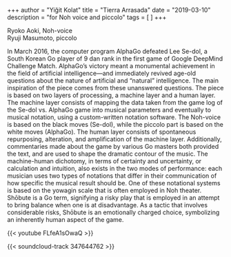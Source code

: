 +++
author = "Yiğit Kolat"
title = "Tierra Arrasada"
date = "2019-03-10"
description = "for Noh voice and piccolo"
tags = [
]
+++

Ryoko Aoki, Noh-voice<br>
Ryuji Masumoto, piccolo<br>

In March 2016, the computer program AlphaGo defeated Lee Se-dol, a South Korean Go player of 9 dan rank in the first game of Google DeepMind Challenge Match. AlphaGo’s victory meant a monumental achievement in the field of artificial intelligence—and immediately revived age-old questions about the nature of artificial and “natural” intelligence. The main inspiration of the piece comes from these unanswered questions.
The piece is based on two layers of processing, a machine layer and a human layer. The machine layer consists of mapping the data taken from the game log of the Se-dol vs. AlphaGo game into musical parameters and eventually to musical notation, using a custom-written notation software. The Noh-voice is based on the black moves (Se-dol), while the piccolo part is based on the white moves (AlphaGo). The human layer consists of spontaneous repurposing, alteration, and amplification of the machine layer. Additionally, commentaries made about the game by various Go masters both provided the text, and are used to shape the dramatic contour of the music. The machine-human dichotomy, in terms of certainty and uncertainty, or calculation and intuition, also exists in the two modes of performance: each musician uses two types of notations that differ in their communication of how specific the musical result should be. One of these notational systems is based on the yowagin scale that is often employed in Noh theater.
Shōbute is a Go term, signifying a risky play that is employed in an attempt to bring balance when one is at disadvantage. As a tactic that involves considerable risks, Shōbute is an emotionally charged choice, symbolizing an inherently human aspect of the game.


{{< youtube FLfeA1sOwaQ >}}

{{< soundcloud-track 347644762 >}}
